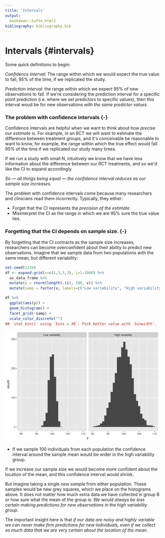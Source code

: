 ```yaml
---
title: 'Intervals'
output:
  bookdown::tufte_html2
bibliography: bibliography.bib
---
```





# Intervals {#intervals}


Some quick definitions to begin:

<!-- TODO: EXPAND ON THESE DEFINITIONS AND USE GRAPHICS AND PLOTS TO ILLUSTRATE -->

*Confidence interval*: The range within which we would expect the true value to fall, 95% of the time, if we replicated the study. 

*Prediction interval*: the range within which we expect 95% of new observations to fall. If we're considering the prediction interval for a specific point prediction (i.e. where we set predictors to specific values), then this interval woud be for new observations *with the same predictor values*.


### The problem with confidence intervals {-}

Confidence intervals are helpful when we want to think about how *precise our estimate* is. For example, in an RCT we will want to estimate the difference between treatment groups, and it's conceivable be reasonable to want to know, for example, the range within which the true effect would fall 95% of the time if we replicated our study many times.

If we run a study with small N, intuitively we know that we have less information about the difference between our RCT treatments, and so we'd like the CI to expand accordingly.

*So — all things being equal — the confidence interval reduces as our sample size increases.*


The problem with confidence intervals come because many researchers and clinicians read them incorrectly. Typically, they either:

- Forget that the CI represents the *precision of the estimate*
- Misinterpret the CI as the range in which we are 95% sure the true value lies.


### Forgetting that the CI depends on sample size. {-}

By forgetting that the CI contracts as the sample size increases, researchers can become overconfident about their ability to predict new observations. Imagine that we sample data from two populations with the same mean, but different variability:


```r
set.seed(1234)
df <- expand.grid(v=c(1,3,3,3), i=1:1000) %>% 
  as_data_frame %>%
  mutate(y = rnorm(length(.$i), 100, v)) %>% 
  mutate(samp = factor(v, labels=c("Low variability", "High variability")))
```



```r
df %>% 
  ggplot(aes(y)) + 
  geom_histogram() + 
  facet_grid(~samp) +
  scale_color_discrete("")
## `stat_bin()` using `bins = 30`. Pick better value with `binwidth`.
```

<img src="confidence-vs-prediction-intervals_files/figure-html/unnamed-chunk-3-1.png" width="672" />


- If we sample 100 individuals from each population the confidence interval around the sample mean would be wider in the high variability group. 

If we increase our sample size we would become more confident about the location of the mean, and this confidence interval would shrink.

But imagine taking a single *new sample* from either population. These samples would be new grey squares, which we place on the histograms above. It does not matter how much extra data we have collected in group B or how sure what the mean of the group is: *We would always be less certain making predictions for new observations in the high variability group*.

The important insight here is that *if our data are noisy and highly variable we can never make firm predictions for new individuals, even if we collect so much data that we are very certain about the location of the mean*.


<!-- 


### But should I report the CI or not? {-}



 -->




